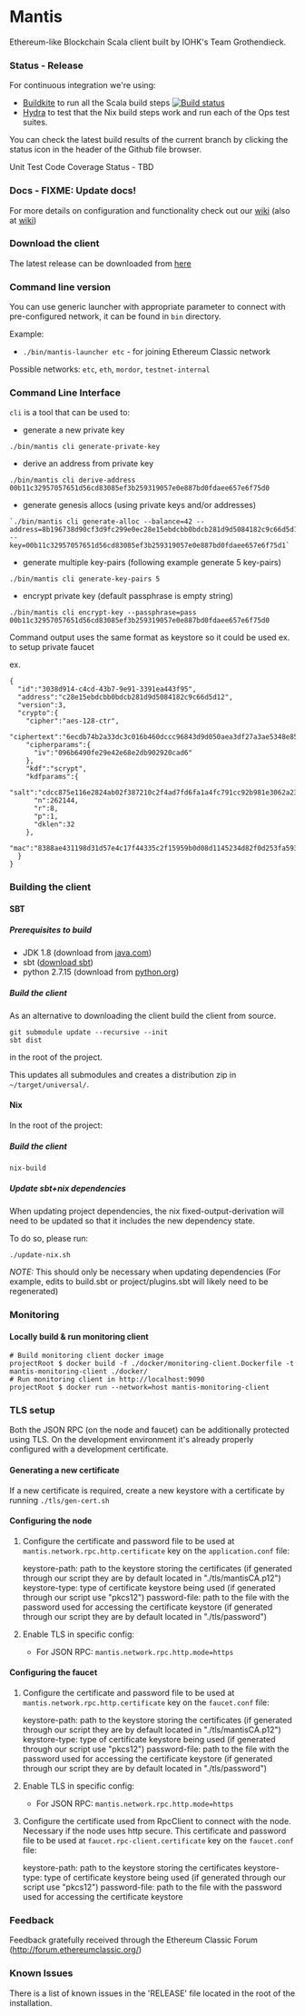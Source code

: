 # Mantis

Ethereum-like Blockchain Scala client built by IOHK's Team Grothendieck.

### Status - Release

For continuous integration we're using:
- [Buildkite](https://buildkite.com/input-output-hk/mantis) to run all the Scala build steps [![Build status](https://badge.buildkite.com/8a284e6f0af90afa544e06c8136b519f9f287f005ca581d8ed.svg?branch=master&theme=github)](https://buildkite.com/input-output-hk/mantis)
- [Hydra](https://hydra.project42.iohkdev.io/project/mantis) to test that the Nix build steps work and run each of the Ops test suites.

You can check the latest build results of the current branch by clicking the status icon in the header of the Github file browser.

Unit Test Code Coverage Status - TBD

### Docs - FIXME: Update docs!

For more details on configuration and functionality check out our [wiki](http://mantis.readthedocs.io) (also at [wiki](https://github.com/input-output-hk/mantis/wiki))

### Download the client

The latest release can be downloaded from [here](https://github.com/input-output-hk/mantis/releases)

### Command line version

You can use generic launcher with appropriate parameter to connect with pre-configured network, it can be found in `bin` directory.

Example:
  - `./bin/mantis-launcher etc` - for joining Ethereum Classic network

Possible networks: `etc`, `eth`, `mordor`, `testnet-internal`

### Command Line Interface

`cli` is a tool that can be used to:
 
 - generate a new private key
 ```
./bin/mantis cli generate-private-key
```
 - derive an address from private key
```
./bin/mantis cli derive-address 00b11c32957057651d56cd83085ef3b259319057e0e887bd0fdaee657e6f75d0
```
 - generate genesis allocs (using private keys and/or addresses)
```
`./bin/mantis cli generate-alloc --balance=42 --address=8b196738d90cf3d9fc299e0ec28e15ebdcbb0bdcb281d9d5084182c9c66d5d12 --key=00b11c32957057651d56cd83085ef3b259319057e0e887bd0fdaee657e6f75d1`
```
 - generate multiple key-pairs (following example generate 5 key-pairs)
 ```
./bin/mantis cli generate-key-pairs 5
```

- encrypt private key (default passphrase is empty string)
 ```
./bin/mantis cli encrypt-key --passphrase=pass 00b11c32957057651d56cd83085ef3b259319057e0e887bd0fdaee657e6f75d0
```

Command output uses the same format as keystore so it could be used ex. to setup private faucet

ex.
```
{
  "id":"3038d914-c4cd-43b7-9e91-3391ea443f95",
  "address":"c28e15ebdcbb0bdcb281d9d5084182c9c66d5d12",
  "version":3,
  "crypto":{
    "cipher":"aes-128-ctr",
    "ciphertext":"6ecdb74b2a33dc3c016b460dccc96843d9d050aea3df27a3ae5348e85b3adc3e",
    "cipherparams":{
      "iv":"096b6490fe29e42e68e2db902920cad6"
    },
    "kdf":"scrypt",
    "kdfparams":{
      "salt":"cdcc875e116e2824ab02f387210c2f4ad7fd6fa1a4fc791cc92b981e3062a23e",
      "n":262144,
      "r":8,
      "p":1,
      "dklen":32
    },
    "mac":"8388ae431198d31d57e4c17f44335c2f15959b0d08d1145234d82f0d253fa593"
  }
}
```

### Building the client

#### SBT

##### Prerequisites to build

- JDK 1.8 (download from [java.com](http://www.java.com))
- sbt ([download sbt](http://www.scala-sbt.org/download.html))
- python 2.7.15 (download from [python.org](https://www.python.org/downloads/))

##### Build the client

As an alternative to downloading the client build the client from source.


```
git submodule update --recursive --init
sbt dist
```

in the root of the project.

This updates all submodules and creates a distribution zip in `~/target/universal/`.

#### Nix

In the root of the project:

##### Build the client

```
nix-build
```

##### Update sbt+nix dependencies

When updating project dependencies, the nix fixed-output-derivation
will need to be updated so that it includes the new dependency state.

To do so, please run:
```
./update-nix.sh
```

*NOTE:* This should only be necessary when updating dependencies
(For example, edits to build.sbt or project/plugins.sbt will likely need to be regenerated)

### Monitoring

#### Locally build & run monitoring client

```
# Build monitoring client docker image
projectRoot $ docker build -f ./docker/monitoring-client.Dockerfile -t mantis-monitoring-client ./docker/
# Run monitoring client in http://localhost:9090
projectRoot $ docker run --network=host mantis-monitoring-client
```

### TLS setup

Both the JSON RPC (on the node and faucet) can be additionally protected using TLS.
On the development environment it's already properly configured with a development certificate.

#### Generating a new certificate

If a new certificate is required, create a new keystore with a certificate by running `./tls/gen-cert.sh`

#### Configuring the node

1. Configure the certificate and password file to be used at `mantis.network.rpc.http.certificate` key on the `application.conf` file:

    keystore-path: path to the keystore storing the certificates (if generated through our script they are by default located in "./tls/mantisCA.p12")
    keystore-type: type of certificate keystore being used (if generated through our script use "pkcs12")
    password-file: path to the file with the password used for accessing the certificate keystore (if generated through our script they are by default located in "./tls/password")
2. Enable TLS in specific config:
    - For JSON RPC: `mantis.network.rpc.http.mode=https`

#### Configuring the faucet

1. Configure the certificate and password file to be used at `mantis.network.rpc.http.certificate` key on the `faucet.conf` file:

    keystore-path: path to the keystore storing the certificates (if generated through our script they are by default located in "./tls/mantisCA.p12")
    keystore-type: type of certificate keystore being used (if generated through our script use "pkcs12")
    password-file: path to the file with the password used for accessing the certificate keystore (if generated through our script they are by default located in "./tls/password")
2. Enable TLS in specific config:
    - For JSON RPC: `mantis.network.rpc.http.mode=https`
3. Configure the certificate used from RpcClient to connect with the node. Necessary if the node uses http secure. 
   This certificate and password file to be used at `faucet.rpc-client.certificate` key on the `faucet.conf` file:

    keystore-path: path to the keystore storing the certificates
    keystore-type: type of certificate keystore being used (if generated through our script use "pkcs12")
    password-file: path to the file with the password used for accessing the certificate keystore


### Feedback

Feedback gratefully received through the Ethereum Classic Forum (http://forum.ethereumclassic.org/)

### Known Issues

There is a list of known issues in the 'RELEASE' file located in the root of the installation.


